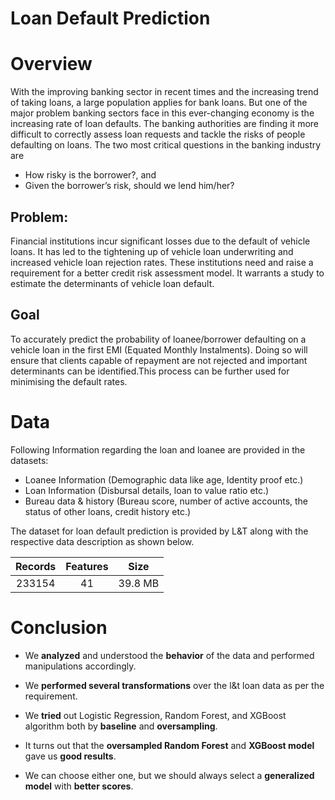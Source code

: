 # Loan Default Prediction

# Overview

With the improving banking sector in recent times and the increasing trend of taking loans, a large population applies for bank loans.
But one of the major problem banking sectors face in this ever-changing economy is the increasing rate of loan defaults.
The banking authorities are finding it more difficult to correctly assess loan requests and tackle the risks of people defaulting on loans.
The two most critical questions in the banking industry are
 * How risky is the borrower?, and
* Given the borrower’s risk, should we lend him/her?

## Problem:

Financial institutions incur significant losses due to the default of vehicle loans.
It has led to the tightening up of vehicle loan underwriting and increased vehicle loan rejection rates.
These institutions need and raise a requirement for a better credit risk assessment model.
It warrants a study to estimate the determinants of vehicle loan default.

## Goal
To accurately predict the probability of loanee/borrower defaulting on a vehicle loan in the first EMI (Equated Monthly Instalments).
Doing so will ensure that clients capable of repayment are not rejected and important determinants can be identified.This process can be further used for minimising the default rates.

# Data
Following Information regarding the loan and loanee are provided in the datasets:
* Loanee Information (Demographic data like age, Identity proof etc.)
* Loan Information (Disbursal details, loan to value ratio etc.)
* Bureau data & history (Bureau score, number of active accounts, the status of other loans, credit history etc.)

The dataset for loan default prediction is provided by L&T along with the respective data description as shown below.

| Records | Features | Size |
| :--: | :--: | :--: |
| 233154 | 41 | 39.8 MB|


# Conclusion

- We **analyzed** and understood the **behavior** of the data and performed manipulations accordingly.

- We **performed several transformations** over the l&t loan data as per the requirement.

- We **tried** out Logistic Regression, Random Forest, and XGBoost algorithm both by **baseline** and **oversampling**.

- It turns out that the **oversampled Random Forest** and **XGBoost model** gave us **good results**.

- We can choose either one, but we should always select a **generalized model** with **better scores**.
